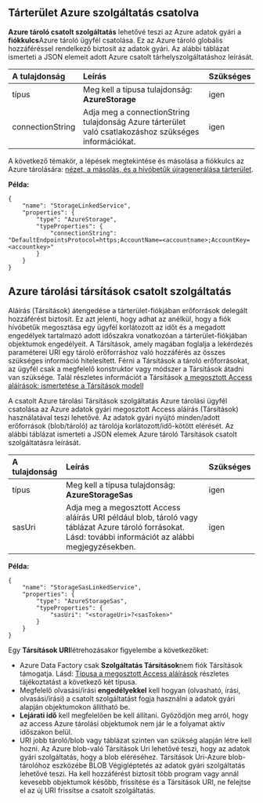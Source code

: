 ## <a name="azure-storage-linked-service"></a>Tárterület Azure szolgáltatás csatolva

**Azure tároló csatolt szolgáltatás** lehetővé teszi az Azure adatok gyári a **fiókkulcs**Azure tároló ügyfél csatolása. Ez az Azure tároló globális hozzáféréssel rendelkező biztosít az adatok gyári. Az alábbi táblázat ismerteti a JSON elemeit adott Azure csatolt tárhelyszolgáltatáshoz leírását.

| A tulajdonság | Leírás | Szükséges |
| :-------- | :----------- | :-------- |
| típus | Meg kell a típusa tulajdonság: **AzureStorage** | igen |
| connectionString | Adja meg a connectionString tulajdonság Azure tárterület való csatlakozáshoz szükséges információkat. | igen |

A következő témakör, a lépések megtekintése és másolása a fiókkulcs az Azure tárolására: [nézet, a másolás, és a hívóbetűk újragenerálása tárterület](../storage/storage-create-storage-account.md#view-copy-and-regenerate-storage-access-keys).

**Példa:**  
  
    {  
        "name": "StorageLinkedService",  
        "properties": {  
            "type": "AzureStorage",  
            "typeProperties": {  
                "connectionString": "DefaultEndpointsProtocol=https;AccountName=<accountname>;AccountKey=<accountkey>"  
            }  
        }  
    }  


## <a name="azure-storage-sas-linked-service"></a>Azure tárolási társítások csatolt szolgáltatás  
Aláírás (Társítások) átengedése a tárterület-fiókjában erőforrások delegált hozzáférést biztosít. Ez azt jelenti, hogy adhat az anélkül, hogy a fiók hívóbetűk megosztása egy ügyfél korlátozott az időt és a megadott engedélyek tartalmazó adott időszakra vonatkozóan a tárterület-fiókjában objektumok engedélyeit. A Társítások, amely magában foglalja a lekérdezés paraméterei URI egy tároló erőforráshoz való hozzáférés az összes szükséges információ hitelesített. Férni a Társítások a tároló erőforrásokat, az ügyfél csak a megfelelő konstruktor vagy módszer a Társítások átadni van szüksége. Talál részletes információt a Társítások [a megosztott Access aláírások: ismertetése a Társítások modell](../articles/storage/storage-dotnet-shared-access-signature-part-1.md)
  
A csatolt Azure tárolási Társítások szolgáltatás Azure tárolási ügyfél csatolása az Azure adatok gyári megosztott Access aláírás (Társítások) használatával teszi lehetővé. Az adatok gyári nyújtó minden/adott erőforrások (blob/tároló) az tárolója korlátozott/idő-kötött elérését. Az alábbi táblázat ismerteti a JSON elemek Azure tároló Társítások csatolt szolgáltatásra leírását. 

| A tulajdonság | Leírás | Szükséges |
| :-------- | :----------- | :-------- |
| típus | Meg kell a típusa tulajdonság: **AzureStorageSas**  | igen |
| sasUri | Adja meg a megosztott Access aláírás URI például blob, tároló vagy táblázat Azure tároló forrásokat. Lásd: további információt az alábbi megjegyzésekben. | igen | 


**Példa:**
  
    {  
        "name": "StorageSasLinkedService",  
        "properties": {  
            "type": "AzureStorageSas",  
            "typeProperties": {  
                "sasUri": "<storageUri>?<sasToken>"   
            }  
        }  
    }  

Egy **Társítások URI**létrehozásakor figyelembe a következőket:  

- Azure Data Factory csak **Szolgáltatás Társítások**nem fiók Társítások támogatja. Lásd: [Típusa a megosztott Access aláírások](../articles/storage/storage-dotnet-shared-access-signature-part-1.md#types-of-shared-access-signatures) részletes tájékoztatást a következő két típusa.
- Megfelelő olvasási/írási **engedélyekkel** kell hogyan (olvasható, írási, olvasási/írási) a csatolt szolgáltatást fogja használni a adatok gyári alapján objektumokon állítható be.
- **Lejárati idő** kell megfelelően be kell állítani. Győződjön meg arról, hogy az access Azure tárolási objektumok nem jár le a folyamat aktív időszakon belül.
- URI jobb tároló/blob vagy táblázat szinten van szükség alapján létre kell hozni. Az Azure blob-való Társítások Uri lehetővé teszi, hogy az adatok gyári szolgáltatás, hogy a blob eléréséhez. Társítások Uri-Azure blob-tárolóhoz eszközébe BLOB Végigléptetés az adatok gyári szolgáltatás lehetővé teszi. Ha kell hozzáférést biztosít több program vagy annál kevesebb objektumok később, frissítése és a Társítások URI, ne felejtse el az új URI frissítse a csatolt szolgáltatás.   

